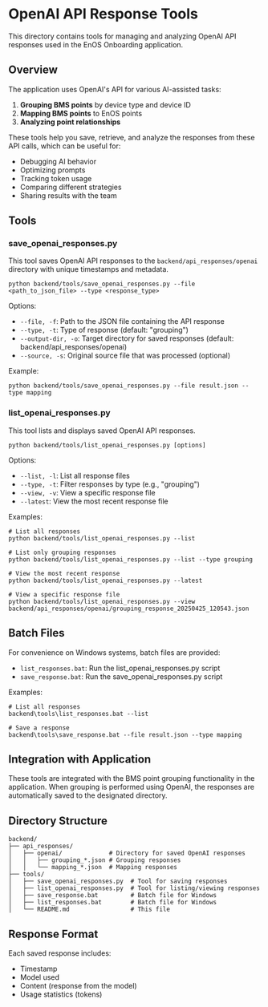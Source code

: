 # OpenAI API Response Tools

This directory contains tools for managing and analyzing OpenAI API responses used in the EnOS Onboarding application.

## Overview

The application uses OpenAI's API for various AI-assisted tasks:

1. **Grouping BMS points** by device type and device ID
2. **Mapping BMS points** to EnOS points
3. **Analyzing point relationships**

These tools help you save, retrieve, and analyze the responses from these API calls, which can be useful for:

- Debugging AI behavior
- Optimizing prompts
- Tracking token usage
- Comparing different strategies
- Sharing results with the team

## Tools

### save_openai_responses.py

This tool saves OpenAI API responses to the `backend/api_responses/openai` directory with unique timestamps and metadata.

```
python backend/tools/save_openai_responses.py --file <path_to_json_file> --type <response_type>
```

Options:
- `--file, -f`: Path to the JSON file containing the API response
- `--type, -t`: Type of response (default: "grouping")
- `--output-dir, -o`: Target directory for saved responses (default: backend/api_responses/openai)
- `--source, -s`: Original source file that was processed (optional)

Example:
```
python backend/tools/save_openai_responses.py --file result.json --type mapping
```

### list_openai_responses.py

This tool lists and displays saved OpenAI API responses.

```
python backend/tools/list_openai_responses.py [options]
```

Options:
- `--list, -l`: List all response files
- `--type, -t`: Filter responses by type (e.g., "grouping")
- `--view, -v`: View a specific response file
- `--latest`: View the most recent response file

Examples:
```
# List all responses
python backend/tools/list_openai_responses.py --list

# List only grouping responses
python backend/tools/list_openai_responses.py --list --type grouping

# View the most recent response
python backend/tools/list_openai_responses.py --latest

# View a specific response file
python backend/tools/list_openai_responses.py --view backend/api_responses/openai/grouping_response_20250425_120543.json
```

## Batch Files

For convenience on Windows systems, batch files are provided:

- `list_responses.bat`: Run the list_openai_responses.py script
- `save_response.bat`: Run the save_openai_responses.py script

Examples:
```
# List all responses
backend\tools\list_responses.bat --list

# Save a response
backend\tools\save_response.bat --file result.json --type mapping
```

## Integration with Application

These tools are integrated with the BMS point grouping functionality in the application. When grouping is performed using OpenAI, the responses are automatically saved to the designated directory.

## Directory Structure

```
backend/
├── api_responses/
│   ├── openai/             # Directory for saved OpenAI responses
│   │   ├── grouping_*.json # Grouping responses
│   │   └── mapping_*.json  # Mapping responses
├── tools/
│   ├── save_openai_responses.py  # Tool for saving responses
│   ├── list_openai_responses.py  # Tool for listing/viewing responses
│   ├── save_response.bat         # Batch file for Windows
│   ├── list_responses.bat        # Batch file for Windows
│   └── README.md                 # This file
```

## Response Format

Each saved response includes:
- Timestamp
- Model used
- Content (response from the model)
- Usage statistics (tokens) 